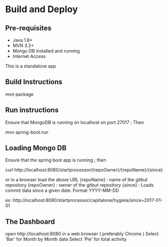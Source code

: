 # Build and Deploy 

## Pre-requisites 
- Java 1.8+  
- MVN 3.3+ 
- Mongo DB installed and running 
- Internet Access

This is a standalone app 

## Build Instructions 
mvn package 

## Run instructions 

Ensure that MongoDB is running on localhost on port 27017 ; Then 

mvn spring-boot:run

## Loading Mongo DB 

Ensure that the spring boot app is running ; then 

curl http://localhost:8080/startprocessor/{repoOwner}/{repoName}/{since}

or in a browser load the above URL 
{repoName} : name of the gitbut repository 
{repoOwner} : owner of the gitbut repository 
{since} : Loads commit data since a given date. Format YYYY-MM-DD

ex: http://localhost:8080/startprocessor/capitalone/hygieia/since=2017-01-01

## The Dashboard 

open http://localhost:8080 in a web browser ( preferably Chrome ) 
Select 'Bar' for Month by Month data 
Select 'Pie' for total activity 


